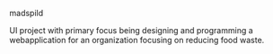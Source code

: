 madspild

UI project with primary focus being designing and programming a webapplication for an organization focusing on reducing food waste.

